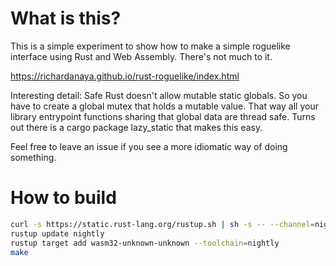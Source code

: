 # What is this?

This is a simple experiment to show how to make a simple roguelike interface using Rust and Web Assembly. There's not much to it.

https://richardanaya.github.io/rust-roguelike/index.html

Interesting detail: Safe Rust doesn't allow mutable static globals. So you have to create a global mutex that holds a mutable value. That way all your library entrypoint functions sharing that global data are thread safe. Turns out there is a cargo package lazy_static that makes this easy.

Feel free to leave an issue if you see a more idiomatic way of doing something.

# How to build

```bash
curl -s https://static.rust-lang.org/rustup.sh | sh -s -- --channel=nightly
rustup update nightly
rustup target add wasm32-unknown-unknown --toolchain=nightly
make
```
